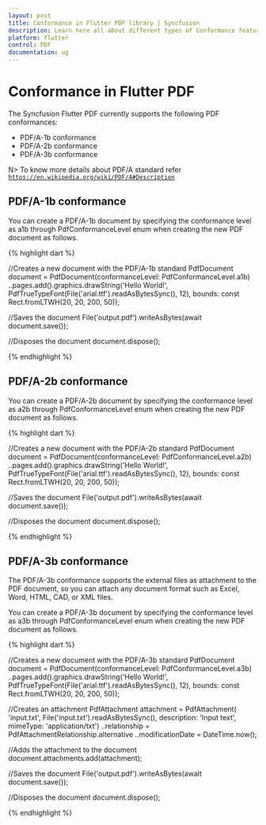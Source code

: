 ```yaml
---
layout: post
title: Conformance in Flutter PDF library | Syncfusion
description: Learn here all about different types of Conformance feature of Syncfusion Flutter PDF non-UI library and more.
platform: flutter
control: PDF
documentation: ug
---
```


# Conformance in Flutter PDF

The Syncfusion Flutter PDF currently supports the following PDF conformances:

* PDF/A-1b conformance
* PDF/A-2b conformance
* PDF/A-3b conformance

N> To know more details about PDF/A standard refer [`https://en.wikipedia.org/wiki/PDF/A#Description`](https://en.wikipedia.org/wiki/PDF/A#Description)

## PDF/A-1b conformance

You can create a PDF/A-1b document by specifying the conformance level as a1b through PdfConformanceLevel enum when creating the new PDF document as follows.

{% highlight dart %}

//Creates a new document with the PDF/A-1b standard
PdfDocument document = PdfDocument(conformanceLevel: PdfConformanceLevel.a1b)
  ..pages.add().graphics.drawString('Hello World!',
      PdfTrueTypeFont(File('arial.ttf').readAsBytesSync(), 12),
      bounds: const Rect.fromLTWH(20, 20, 200, 50));

//Saves the document
File('output.pdf').writeAsBytes(await document.save());

//Disposes the document
document.dispose();

{% endhighlight %}

## PDF/A-2b conformance

You can create a PDF/A-2b document by specifying the conformance level as a2b through PdfConformanceLevel enum when creating the new PDF document as follows.

{% highlight dart %}

//Creates a new document with the PDF/A-2b standard
PdfDocument document = PdfDocument(conformanceLevel: PdfConformanceLevel.a2b)
  ..pages.add().graphics.drawString('Hello World!',
      PdfTrueTypeFont(File('arial.ttf').readAsBytesSync(), 12),
      bounds: const Rect.fromLTWH(20, 20, 200, 50));

//Saves the document
File('output.pdf').writeAsBytes(await document.save());

//Disposes the document
document.dispose();

{% endhighlight %}

## PDF/A-3b conformance

The PDF/A-3b conformance supports the external files as attachment to the PDF document, so you can attach any document format such as Excel, Word, HTML, CAD, or XML files.

You can create a PDF/A-3b document by specifying the conformance level as a3b through PdfConformanceLevel enum when creating the new PDF document as follows.

{% highlight dart %}

//Creates a new document with the PDF/A-3b standard
PdfDocument document = PdfDocument(conformanceLevel: PdfConformanceLevel.a3b)
  ..pages.add().graphics.drawString('Hello World!',
      PdfTrueTypeFont(File('arial.ttf').readAsBytesSync(), 12),
      bounds: const Rect.fromLTWH(20, 20, 200, 50));

//Creates an attachment
PdfAttachment attachment = PdfAttachment(
    'input.txt', File('input.txt').readAsBytesSync(),
    description: 'Input text', mimeType: 'application/txt')
  ..relationship = PdfAttachmentRelationship.alternative
  ..modificationDate = DateTime.now();

//Adds the attachment to the document
document.attachments.add(attachment);

//Saves the document
File('output.pdf').writeAsBytes(await document.save());

//Disposes the document
document.dispose();

{% endhighlight %}
